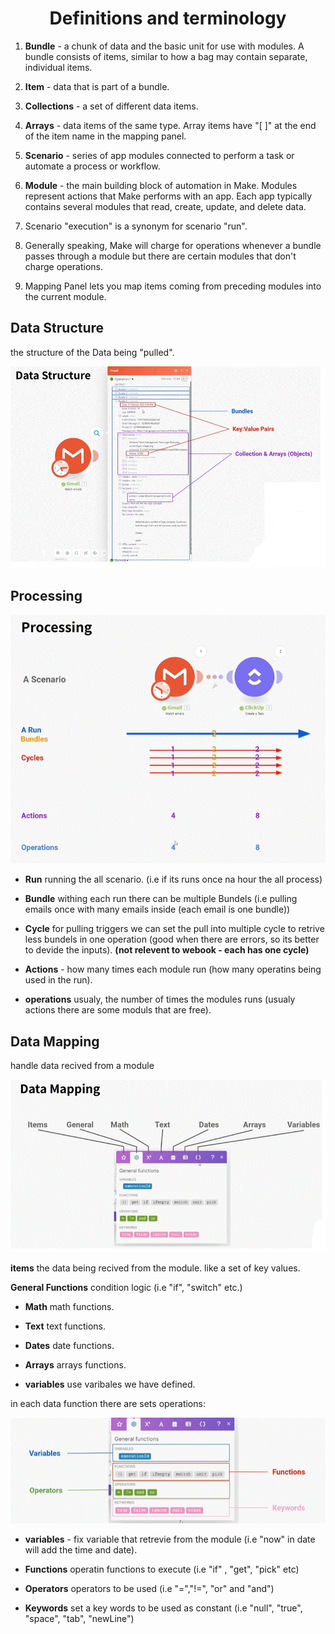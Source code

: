 
<div align="center">

# Definitions and terminology
</div>


1. __Bundle__ - a chunk of data and the basic unit for use with modules. A bundle consists of items, similar to how a bag may contain separate, individual items.
2. __Item__ - data that is part of a bundle.
  1. __Collections__ - a set of different data items.
  2. __Arrays__ - data items of the same type. Array items have "[ ]" at the end of the item name in the mapping panel.

3. __Scenario__ - series of app modules connected to perform a task or automate a process or workflow.
4. __Module__ - the main building block of automation in Make. Modules represent actions that Make performs with an app. Each app typically contains several modules that read, create, update, and delete data.
5. Scenario "execution" is a synonym for scenario "run".
6. Generally speaking, Make will charge for operations whenever a bundle passes through a module but there are certain modules that don't charge operations.
7. Mapping Panel lets you map items coming from preceding modules into the current module.
   
## Data Structure

the structure of the Data being "pulled".

![Data Structure](pic/data_structure.gif)

## Processing

![Processing](pic/processing.gif)

  * __Run__ running the all scenario. (i.e if its runs once na hour the all process)

  * __Bundle__ withing each run there can be multiple Bundels (i.e pulling emails once with many emails inside (each email is one bundle))

  * __Cycle__ for pulling triggers we can set the pull into multiple cycle to retrive less bundels in one operation (good when there are errors, so its better to devide the inputs). __(not relevent to webook - each has one cycle)__

  * __Actions__ - how many times each module run (how many operatins being used in the run).

  * __operations__ usualy, the number of times the modules runs (usualy actions there are some moduls that are free).

## Data Mapping

handle data recived from a module

![Data Mapping](pic/data_mapping.gif)

__items__ the data being recived from the module. like a set of key values.

__General Functions__  condition logic (i.e "if", "switch" etc.)

  * __Math__ math functions.

  * __Text__ text functions.

  * __Dates__ date functions.

  * __Arrays__ arrays functions.

  * __variables__ use varibales we have defined.


in each data function there are sets operations:

![Data Mapping](pic/data_mapping_constants.gif)

  * __variables__ - fix variable that retrevie from the module (i.e "now" in date will add the time and date).

  * __Functions__ operatin functions to execute (i.e "if" , "get", "pick" etc)

  * __Operators__ operators to be used (i.e "=","!=", "or" and "and")

  * __Keywords__ set a key words to be used as constant (i.e "null", "true", "space", "tab", "newLine")
